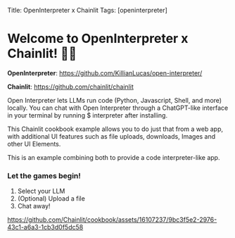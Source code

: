 Title: OpenInterpreter x Chainlit
Tags: [openinterpreter]

# Welcome to OpenInterpreter x Chainlit! 🚀🤖

**OpenInterpreter**: https://github.com/KillianLucas/open-interpreter/

**Chainlit**: https://github.com/chainlit/chainlit

Open Interpreter lets LLMs run code (Python, Javascript, Shell, and more) locally. You can chat with Open Interpreter through a ChatGPT-like interface in your terminal by running $ interpreter after installing.


This Chainlit cookbook example allows you to do just that from a web app, with additional UI features such as file uploads, downloads, Images and other UI Elements.

This is an example combining both to provide a code interpreter-like app.

### Let the games begin!

1. Select your LLM
2. (Optional) Upload a file
3. Chat away!


https://github.com/Chainlit/cookbook/assets/16107237/9bc3f5e2-2976-43c1-a6a3-1cb3d0f5dc58

